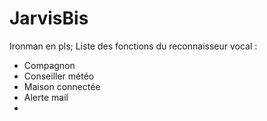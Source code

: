 # JarvisBis
Ironman en pls;
Liste des fonctions du reconnaisseur vocal :
- Compagnon
- Conseiller météo 
- Maison connectée
- Alerte mail 
- 
